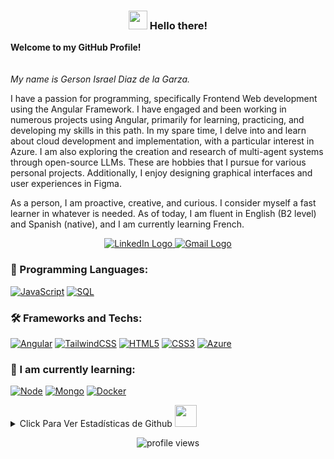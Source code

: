 <h3 align="center"><img src = "https://raw.githubusercontent.com/MartinHeinz/MartinHeinz/master/wave.gif" width = 30px> Hello there! </h3>
<p>
    <b>Welcome to my GitHub Profile!</b><br><br><br>
    <i> My name is Gerson Israel Diaz de la Garza.</i><br>
        
I have a passion for programming, specifically Frontend Web development using the Angular Framework. I have engaged and been working in numerous projects using Angular, primarily for learning, practicing, and developing my skills in this path.
In my spare time, I delve into and learn about cloud development and implementation, with a particular interest in Azure. I am also exploring the creation and research of multi-agent systems through open-source LLMs. These are hobbies that I pursue for various   personal projects. Additionally, I enjoy designing graphical interfaces and user experiences in Figma.

As a person, I am proactive, creative, and curious. I consider myself a fast learner in whatever is needed. As of today, I am fluent in English (B2 level) and Spanish (native), and I am currently learning French.
    <br>
    <div align="center">
    <a href="https://www.linkedin.com/in/gerson-israel-diaz-de-la-garza-669317152/">
        <img src="https://img.shields.io/badge/LinkedIn-blue?style=flat-square&logo=linkedin" alt="LinkedIn Logo">
    </a>
    <a href="mailto:gersondiaz030998@gmail.com">
        <img src="https://img.shields.io/badge/Email-blue?style=flat-square&logo=gmail&logoColor=white" alt="Gmail Logo">
    </a>
    </div>
</p>


### 🚀 Programming Languages:

[![JavaScript](https://img.shields.io/badge/typescript-black?style=for-the-badge&logo=javascript)](https://github.com/Gersondiaz03/)
[![SQL](https://img.shields.io/badge/sql-black?style=for-the-badge&logo=postgresql)](https://github.com/Gersondiaz03/)


### 🛠 Frameworks and Techs:

[![Angular](https://img.shields.io/badge/angular-black?style=for-the-badge&logo=angular)](https://github.com/Gersondiaz03/)
[![TailwindCSS](https://img.shields.io/badge/tailwind-black?style=for-the-badge&logo=tailwindcss)](https://github.com/Gersondiaz03/)
[![HTML5](https://img.shields.io/badge/html5-black?style=for-the-badge&logo=html5)](https://github.com/Gersondiaz03/)
[![CSS3](https://img.shields.io/badge/css3-black?style=for-the-badge&logo=css3)](https://github.com/Gersondiaz03/)
[![Azure](https://img.shields.io/badge/azure-black?style=for-the-badge&logo=azure)](https://github.com/Gersondiaz03/)

### 🌱 I am currently learning:

[![Node](https://img.shields.io/badge/.net-black?style=for-the-badge&logo=dotnet)](https://github.com/Gersondiaz03/)
[![Mongo](https://img.shields.io/badge/csharp-black?style=for-the-badge&logo=csharp)](https://github.com/Gersondiaz03/)
[![Docker](https://img.shields.io/badge/docker-black?style=for-the-badge&logo=docker)](https://github.com/Gersondiaz03/)


<details>
<summary>Click Para Ver Estadísticas de Github <img src = "https://i.pinimg.com/originals/65/c4/f4/65c4f452571be1261e9c623f7da488ac.gif" width = 35px> </summary>
<p align="center">
  <a href="https://github.com/gersondiaz03">
    <img src="https://github-profile-summary-cards.vercel.app/api/cards/profile-details?username=gersondiaz03&theme=transparent" />
  </a>
  <a href="https://github.com/gersondiaz03">
    <img src="https://github-readme-streak-stats.herokuapp.com/?user=gersondiaz03&hide_border=true&card_width=338&theme=transparent" />
  </a>
  <a href="https://github.com/gersondiaz03">
    <img src="http://github-profile-summary-cards.vercel.app/api/cards/repos-per-language?username=gersondiaz03&theme=transparent" />
  </a>
</div>
</p>
</details>

<p align="center"> <img src="https://komarev.com/ghpvc/?username=gersondiaz03&label=Profile%20views&color=0e75b6&style=flat" alt="profile views" />
</p>




